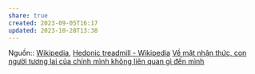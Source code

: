 ```yaml
---
share: true
created: 2023-09-05T16:17
updated: 2023-10-28T13:38
---
```


Nguồn:: [Wikipedia](../../%CE%9E%20Ngu%E1%BB%93n/Wikipedia.md), [Hedonic treadmill - Wikipedia](https://en.wikipedia.org/wiki/Hedonic_treadmill)
[Về mặt nhận thức, con người tương lai của chính mình không liên quan gì đến mình](./V%E1%BB%81%20m%E1%BA%B7t%20nh%E1%BA%ADn%20th%E1%BB%A9c,%20con%20ng%C6%B0%E1%BB%9Di%20t%C6%B0%C6%A1ng%20lai%20c%E1%BB%A7a%20ch%C3%ADnh%20m%C3%ACnh%20kh%C3%B4ng%20li%C3%AAn%20quan%20g%C3%AC%20%C4%91%E1%BA%BFn%20m%C3%ACnh.md)
